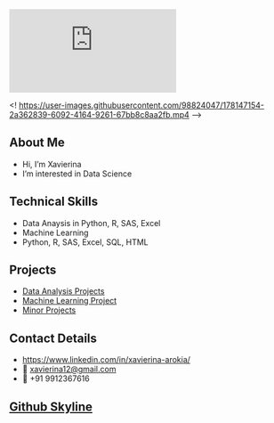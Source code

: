 

<iframe src="https://user-images.githubusercontent.com/98824047/178147154-2a362839-6092-4164-9261-67bb8c8aa2fb.mp4" frameborder="0" allowfullscreen="allowfullscreen"> 
 </iframe>




<! https://user-images.githubusercontent.com/98824047/178147154-2a362839-6092-4164-9261-67bb8c8aa2fb.mp4 -->




## About Me
- Hi, I’m Xavierina
- I’m interested in Data Science

## Technical Skills
- Data Anaysis in Python, R, SAS, Excel
- Machine Learning
- Python, R, SAS, Excel, SQL, HTML

## Projects
- <a href="https://github.com/xavierina12/Data-Analytics/tree/main/Projects/1.%20Data%20Analysis%20Projects"> Data Analysis Projects</a>
- <a href="https://github.com/xavierina12/Zoo-Animal-Classification-Machine-Learning-Project"> Machine Learning Project</a>
- <a href="https://github.com/xavierina12/Data-Analytics/tree/main/Projects/Minor%20Projects"> Minor Projects </a>

## Contact Details
- https://www.linkedin.com/in/xavierina-arokia/
- :e-mail: xavierina12@gmail.com
- :calling: +91 9912367616


## <a href="https://skyline.github.com/xavierina12/2021"> Github Skyline </a>

